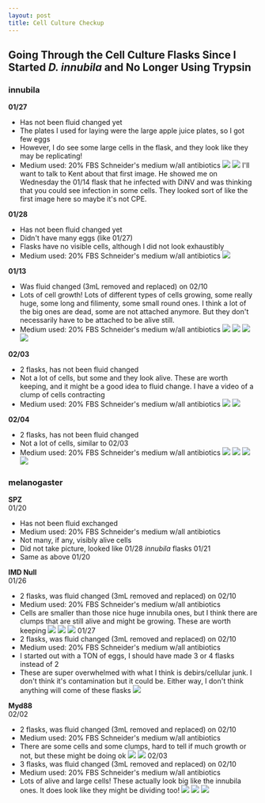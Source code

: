 ```yaml
---
layout: post
title: Cell Culture Checkup 
--- 
```


## Going Through the Cell Culture Flasks Since I Started _D. innubila_ and No Longer Using Trypsin

### innubila 

**01/27**  
- Has not been fluid changed yet
- The plates I used for laying were the large apple juice plates, so I got few eggs 
- However, I do see some large cells in the flask, and they look like they may be replicating!
- Medium used: 20% FBS Schneider's medium w/all antibiotics 
![](https://raw.githubusercontent.com/meschedl/Unckless-Lab-Notebook-Maggie/master/images/20220127-cc-innubila-imaged-20220216.jpeg)
![](https://raw.githubusercontent.com/meschedl/Unckless-Lab-Notebook-Maggie/master/images/20220127-cc-innubila-imaged-20220216-2.jpeg)
I'll want to talk to Kent about that first image. He showed me on Wednesday the 01/14 flask that he infected with DiNV and was thinking that you could see infection in some cells. They looked sort of like the first image here so maybe it's not CPE. 

**01/28**  
- Has not been fluid changed yet
- Didn't have many eggs (like 01/27)
- Flasks have no visible cells, although I did not look exhaustibly 
- Medium used: 20% FBS Schneider's medium w/all antibiotics 
![](https://raw.githubusercontent.com/meschedl/Unckless-Lab-Notebook-Maggie/master/images/20220128-innubila-imaged-20220216.jpeg)

**01/13**  
- Was fluid changed (3mL removed and replaced) on 02/10 
- Lots of cell growth! Lots of different types of cells growing, some really huge, some long and filimenty, some small round ones. I think a lot of the big ones are dead, some are not attached anymore. But they don't necessarily have to be attached to be alive still.
- Medium used: 20% FBS Schneider's medium w/all antibiotics 
![](https://raw.githubusercontent.com/meschedl/Unckless-Lab-Notebook-Maggie/master/images/20220113-innubila-cc-imaged-20220216-1.jpeg)
![](https://raw.githubusercontent.com/meschedl/Unckless-Lab-Notebook-Maggie/master/images/20220113-innubila-cc-imaged-20220216-2.jpeg)
![](https://raw.githubusercontent.com/meschedl/Unckless-Lab-Notebook-Maggie/master/images/20220113-innubila-cc-imaged-20220216-3.jpeg)
![](https://raw.githubusercontent.com/meschedl/Unckless-Lab-Notebook-Maggie/master/images/20220113-innubila-cc-imaged-20220216-4.jpeg)

**02/03**  
- 2 flasks, has not been fluid changed
- Not a lot of cells, but some and they look alive. These are worth keeping, and it might be a good idea to fluid change. I have a video of a clump of cells contracting
- Medium used: 20% FBS Schneider's medium w/all antibiotics 
![](https://raw.githubusercontent.com/meschedl/Unckless-Lab-Notebook-Maggie/master/images/20220203-innubila-cc-imaged-20220216-1.jpeg)
![](https://raw.githubusercontent.com/meschedl/Unckless-Lab-Notebook-Maggie/master/images/20220203-innubila-cc-imaged-20220216-2.jpeg)

**02/04**  
- 2 flasks, has not been fluid changed 
- Not a lot of cells, similar to 02/03 
- Medium used: 20% FBS Schneider's medium w/all antibiotics
![](https://raw.githubusercontent.com/meschedl/Unckless-Lab-Notebook-Maggie/master/images/20220204-innubila-cc-imaged-20220216-1.jpeg)
![](https://raw.githubusercontent.com/meschedl/Unckless-Lab-Notebook-Maggie/master/images/20220204-innubila-cc-imaged-20220216-2.jpeg)
![](https://raw.githubusercontent.com/meschedl/Unckless-Lab-Notebook-Maggie/master/images/20220204-innubila-cc-imaged-20220216-3.jpeg)
![](https://raw.githubusercontent.com/meschedl/Unckless-Lab-Notebook-Maggie/master/images/20220204-innubila-cc-imaged-20220216-4.jpeg)

### melanogaster

**SPZ**    
01/20 
- Has not been fluid exchanged
- Medium used: 20% FBS Schneider's medium w/all antibiotics
- Not many, if any, visibly alive cells
- Did not take picture, looked like 01/28 _innubila_ flasks 
01/21
- Same as above 01/20

**IMD Null**  
01/26
- 2 flasks, was fluid changed (3mL removed and replaced) on 02/10
- Medium used: 20% FBS Schneider's medium w/all antibiotics
- Cells are smaller than those nice huge innubila ones, but I think there are clumps that are still alive and might be growing. These are worth keeping
![](https://raw.githubusercontent.com/meschedl/Unckless-Lab-Notebook-Maggie/master/images/20220126-imdnull-cc-imaged-20220216-1.jpeg)
![](https://raw.githubusercontent.com/meschedl/Unckless-Lab-Notebook-Maggie/master/images/20220126-imdnull-cc-imaged-20220216-2.jpeg)
![](https://raw.githubusercontent.com/meschedl/Unckless-Lab-Notebook-Maggie/master/images/20220126-imdnull-cc-imaged-20220216-3.jpeg)
01/27
- 2 flasks, was fluid changed (3mL removed and replaced) on 02/10
- Medium used: 20% FBS Schneider's medium w/all antibiotics
- I started out with a TON of eggs, I should have made 3 or 4 flasks instead of 2
- These are super overwhelmed with what I think is debirs/cellular junk. I don't think it's contamination but it could be. Either way, I don't think anything will come of these flasks
![](https://raw.githubusercontent.com/meschedl/Unckless-Lab-Notebook-Maggie/master/images/20220127-imdnull-cc-imaged-20220216.jpeg)

**Myd88**  
02/02
- 2 flasks, was fluid changed (3mL removed and replaced) on 02/10
- Medium used: 20% FBS Schneider's medium w/all antibiotics
- There are some cells and some clumps, hard to tell if much growth or not, but these might be doing ok
![](https://raw.githubusercontent.com/meschedl/Unckless-Lab-Notebook-Maggie/master/images/20220202-myd88-cc-imaged-20220216-1.jpeg)
![](https://raw.githubusercontent.com/meschedl/Unckless-Lab-Notebook-Maggie/master/images/20220202-myd88-cc-imaged-20220216-2.jpeg)
02/03
- 3 flasks, was fluid changed (3mL removed and replaced) on 02/10
- Medium used: 20% FBS Schneider's medium w/all antibiotics
- Lots of alive and large cells! These actually look big like the innubila ones. It does look like they might be dividing too!
![](https://raw.githubusercontent.com/meschedl/Unckless-Lab-Notebook-Maggie/master/images/20220203-myd88-cc-imaged-20220216-1.jpeg)
![](https://raw.githubusercontent.com/meschedl/Unckless-Lab-Notebook-Maggie/master/images/20220204-myd88-cc-imaged-20220203-2.jpeg)
![](https://raw.githubusercontent.com/meschedl/Unckless-Lab-Notebook-Maggie/master/images/20220203-myd88-cc-imaged-20220216-3.jpeg)













